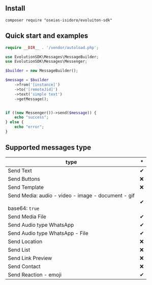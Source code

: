 ## Install
``
composer require "oseias-isidoro/evoluiton-sdk"
``
## Quick start and examples

```php
require __DIR__ . '/vendor/autoload.php';

use EvolutionSDK\Messages\MessageBuilder;
use EvolutionSDK\Messages\Messenger;

$builder = new MessageBuilder();

$message = $builder
    ->from('[instance]')
    ->to('[remoteJid]')
    ->text('simple text')
    ->getMessage();


if ((new Messenger())->send($message)) {
    echo "success";
} else {
    echo "error";
}

```

## Supported messages type 

| type                                                                           | * |
|--------------------------------------------------------------------------------|--|
| Send Text                                                                      | ✔ |
| Send Buttons                                                                   | ❌ |
| Send Template                                                                  | ❌ |
| Send Media: audio - video - image - document - gif <br></br>base64: ```true``` | ✔ |
| Send Media File                                                                | ✔ |
| Send Audio type WhatsApp                                                       | ✔ |
| Send Audio type WhatsApp - File                                                | ✔ |
| Send Location                                                                  | ❌ |
| Send List                                                                      | ❌ |
| Send Link Preview                                                              | ❌ |
| Send Contact                                                                   | ❌ |
| Send Reaction - emoji                                                          | ✔ |